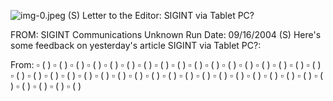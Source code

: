 ![img-0.jpeg](img-0.jpeg)
(S) Letter to the Editor: SIGINT via Tablet PC?

FROM: SIGINT Communications
Unknown
Run Date: 09/16/2004
(S) Here's some feedback on yesterday's article SIGINT via Tablet PC?:

From: $\square$ ( ) $\square$ ( ) $\square$ ( ) $\square$ ( ) $\square$ ( ) $\square$ ( ) $\square$ ( ) $\square$ ( ) $\square$ ( ) $\square$ ( ) $\square$ ( ) $\square$ ( ) $\square$ ( ) $\square$ ( ) $\square$ ( ) $\square$ ( ) $\square$ ( ) $\square$ ( ) $\square$ ( ) $\square$ ( ) $\square$ ( ) $\square$ ( ) $\square$ ( ) $\square$ ( ) $\square$ ( ) $\square$ ( ) $\square$ ( ) $\square$ ( ) $\square$ ( ) $\square$ ( ) $\square$ ( ) $\square$ ( ) $\square$ ( ) $\square$ ( ) $\square$ ( ) $\square$ ( ) $\square$ ( ) $\square$ ( ) $\square$ ( ) $\square$ ( )
